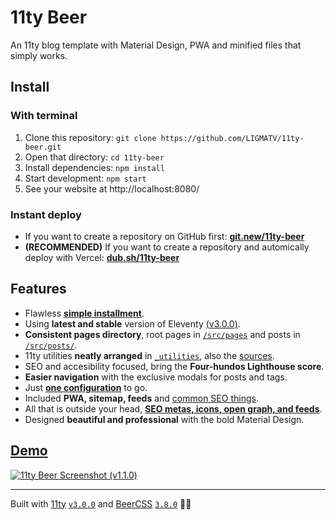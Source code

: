 # 11ty Beer

An 11ty blog template with Material Design, PWA and minified files that simply works.

## Install

### With terminal

1. Clone this repository: `git clone https://github.com/LIGMATV/11ty-beer.git`
2. Open that directory: `cd 11ty-beer`
3. Install dependencies: `npm install`
4. Start development: `npm start`
5. See your website at http://localhost:8080/

### Instant deploy

- If you want to create a repository on GitHub first: **[git.new/11ty-beer](https://git.new/11ty-beer)**
- **(RECOMMENDED)** If you want to create a repository and automically deploy with Vercel: **[dub.sh/11ty-beer](https://dub.sh/11ty-beer)**

## Features

- Flawless **[simple installment](#install)**.
- Using **latest and stable** version of Eleventy [(v3.0.0)](https://github.com/11ty/eleventy/releases/tag/v3.0.0).
- **Consistent pages directory**, root pages in [`/src/pages`](/src/pages) and posts in [`/src/posts/`](/src/posts/).
- 11ty utilities **neatly arranged** in [`_utilities`](/_utilities), also the [sources](/src).
- SEO and accesibility focused, bring the **Four-hundos Lighthouse score**.
- **Easier navigation** with the exclusive modals for posts and tags.
- Just **[one configuration](/src/_data/site.json)** to go.
- Included **PWA, sitemap, feeds** and [common SEO things](/src/common/).
- All that is outside your head, **[SEO metas, icons, open graph, and feeds](/src/_includes/layouts/base.njk#L5-L31)**.
- Designed **beautiful and professional** with the bold Material Design.

## [Demo](https://11ty-beer.vercel.app/)

[![11ty Beer Screenshot (v1.1.0)](https://i.imgur.com/8k1iUpg.png)](https://11ty-beer.vercel.app/)

---

Built with [11ty](https://github.com/11ty/eleventy/) [`v3.0.0`](https://github.com/LIGMATV/11ty-beer/blob/main/package.json#L26) and [BeerCSS](https://github.com/beercss/beercss) [`3.8.0`](https://github.com/LIGMATV/11ty-beer/blob/main/package.json#L27) 🍻✨
